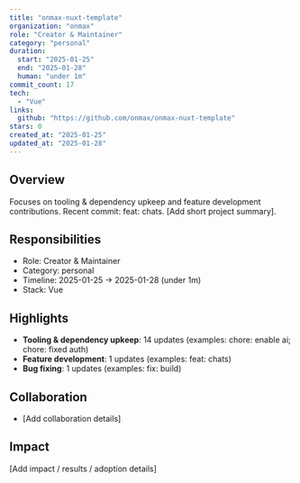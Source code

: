 ```yaml
---
title: "onmax-nuxt-template"
organization: "onmax"
role: "Creator & Maintainer"
category: "personal"
duration:
  start: "2025-01-25"
  end: "2025-01-28"
  human: "under 1m"
commit_count: 17
tech:
  - "Vue"
links:
  github: "https://github.com/onmax/onmax-nuxt-template"
stars: 0
created_at: "2025-01-25"
updated_at: "2025-01-28"
---
```

## Overview
Focuses on tooling & dependency upkeep and feature development contributions. Recent commit: feat: chats. [Add short project summary].

## Responsibilities
- Role: Creator & Maintainer
- Category: personal
- Timeline: 2025-01-25 -> 2025-01-28 (under 1m)
- Stack: Vue

## Highlights
- **Tooling & dependency upkeep**: 14 updates (examples: chore: enable ai; chore: fixed auth)
- **Feature development**: 1 updates (examples: feat: chats)
- **Bug fixing**: 1 updates (examples: fix: build)

## Collaboration
- [Add collaboration details]

## Impact
[Add impact / results / adoption details]
